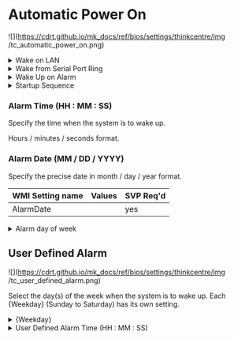 # Automatic Power On #

![](https://cdrt.github.io/mk_docs/ref/bios/settings/thinkcentre/img
   /tc_automatic_power_on.png)

<details><summary>Wake on LAN</summary>

Controls the wake up event from onboard LAN and PCI LAN.

Options:

1.  **Enabled** - Default.
2.  Disabled - disables Wake on LAN.

| WMI Setting name | Values | Locked by SVP |
|:---|:---|:---|
| WakeonLAN | Primary, Automatic, Disabled | yes |


</details>

<details><summary>Wake from Serial Port Ring</summary>

Select whether to enable Wake from Serial Port Ring.

Options:

1. **Enabled** - Default.
2. Disabled.

| WMI Setting name | Values | Locked by SVP |
|:---|:---|:---|
| WakefromSerialPortRing | Primary, Automatic, Disabled | yes |


</details>


<details><summary>Wake Up on Alarm</summary>

Options to turn on your system on a specific day of the month, specific day of the week, or daily at a given time.

A single wake up event, or series of alarm events, can also be defined.

!!! note ""
    Selecting `User Defined` enables the `User Defined Alarm` settings.

!!! note ""
    Values in these fields may be overwritten by the operating system.

Options:

1.  **Disabled** - Default.
2.  User Defined - a series of alarm events.
3.  Single Event
4.  Daily Event
5.  Weekly Event

| WMI Setting name | Values | Locked by SVP |
|:---|:---|:---|
| WakeUponAlarm |  | yes |


</details>

<details><summary>Startup Sequence</summary>

Select the startup sequence after a Wake Up on Alarm event.

Options:

1.  **Primary** - enables primary startup sequence. Default.
1.  Automatic - disables automatic selection of startup sequence.
1.  Boot Order.
1.  Network Group.
1.  Storage Group.
1.  SATA 1.
1.  SATA 2.
1.  SATA 3.
1.  SATA 4.
1.  M.2 Drive 1.
1.  M.2 Drive 2.
1.  PCIe Drive 1.
1.  PCIe Drive 2.
1.  VMD.
1.  USB HDD.
1.  USB CDROM.
1.  Network 1. 
1.  Network 2.
1.  Network 3. 
1.  Network 4.
1.  Network 5. 
1.  Network 6.
1.  Network 7.

| WMI Setting name | Values | Locked by SVP |
|:---|:---|:---|
| StartupSequence | Primary, Automatic, etc | yes_no |


</details>

### Alarm Time (HH : MM : SS) ###

Specify the time when the system is to wake up.

Hours / minutes / seconds format.

<!-- SIMULATOR DOES NOT SUPPORT -->

### Alarm Date (MM / DD / YYYY) ###

Specify the precise date in month / day / year format.


| WMI Setting name | Values | SVP Req'd |
|:---|:---|:---|
| AlarmDate  |  | yes |


<details><summary>Alarm day of week</summary>

Options:

1. **Sunday** - Default.
2. Monday.
3. Tuesday.
4. Wednesday.
5. Thursday.
6. Friday.
7. Saturday.

| WMI Setting name | Values | Locked by SVP |
|:---|:---|:---|
| AlarmDayofWeek  | Sunday, Monday, Tuesday, Wednesday, Thursday, Friday, Saturday | yes |


</details>

## User Defined Alarm ##

![](https://cdrt.github.io/mk_docs/ref/bios/settings/thinkcentre/img
   /tc_user_defined_alarm.png)

Select the day(s) of the week when the system is to wake up. Each {Weekday} (Sunday to Saturday) has its own setting.

<details><summary>{Weekday}</summary>

Options:

1.  **Disabled** - disables wake-up. Default.
2.  Enabled - enables wake-up.

| WMI Setting name | Values | Locked by SVP |
|:---|:---|:---|
| UserDefinedAlarmFriday | Disabled, Enabled | yes |

!!! note ""
    The WMI setting name for the wake-up timer week shown here is for Friday. For the other weekdays replace `Friday` with the weekday's name.


</details>

<details><summary>User Defined Alarm Time (HH : MM : SS)</summary>

Specify the time when the system is to wake up.

| WMI Setting name | Values | Locked by SVP |
|:---|:---|:---|
| UserDefinedAlarmTime |  | yes |


</details>
